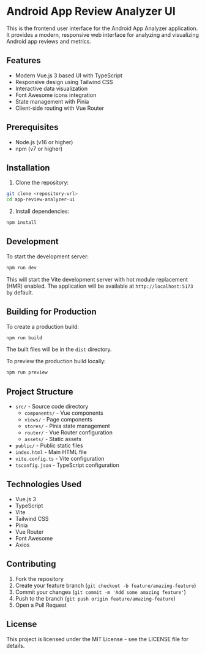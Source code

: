 # Android App Review Analyzer UI

This is the frontend user interface for the Android App Analyzer application. It provides a modern, responsive web interface for analyzing and visualizing Android app reviews and metrics.

## Features

- Modern Vue.js 3 based UI with TypeScript
- Responsive design using Tailwind CSS
- Interactive data visualization
- Font Awesome icons integration
- State management with Pinia
- Client-side routing with Vue Router

## Prerequisites

- Node.js (v16 or higher)
- npm (v7 or higher)

## Installation

1. Clone the repository:
```bash
git clone <repository-url>
cd app-review-analyzer-ui
```

2. Install dependencies:
```bash
npm install
```

## Development

To start the development server:

```bash
npm run dev
```

This will start the Vite development server with hot module replacement (HMR) enabled. The application will be available at `http://localhost:5173` by default.

## Building for Production

To create a production build:

```bash
npm run build
```

The built files will be in the `dist` directory.

To preview the production build locally:

```bash
npm run preview
```

## Project Structure

- `src/` - Source code directory
  - `components/` - Vue components
  - `views/` - Page components
  - `stores/` - Pinia state management
  - `router/` - Vue Router configuration
  - `assets/` - Static assets
- `public/` - Public static files
- `index.html` - Main HTML file
- `vite.config.ts` - Vite configuration
- `tsconfig.json` - TypeScript configuration

## Technologies Used

- Vue.js 3
- TypeScript
- Vite
- Tailwind CSS
- Pinia
- Vue Router
- Font Awesome
- Axios

## Contributing

1. Fork the repository
2. Create your feature branch (`git checkout -b feature/amazing-feature`)
3. Commit your changes (`git commit -m 'Add some amazing feature'`)
4. Push to the branch (`git push origin feature/amazing-feature`)
5. Open a Pull Request

## License

This project is licensed under the MIT License - see the LICENSE file for details.
